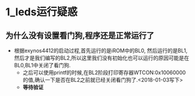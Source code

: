# 1_leds运行疑惑

## 为什么没有设置看门狗,程序还是正常运行了

* 根据exynos4412的启动过程,首先运行的是iROM中的BL0, 然后运行的是BL1, 然后才是我们编写的BL2,所以这里我们没有初始化也可以运行的原因可能是在BL0,BL1中关闭了看门狗.
  * 之后可以使用printf的时候,在BL2阶段打印寄存器WTCON:0x10060000的值,确认一下是否在BL2之前就已经关闭看门狗了.<2018-01-03写下>
  * **等待验证**